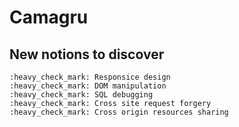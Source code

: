 # Camagru

## New notions to discover
    :heavy_check_mark: Responsice design
    :heavy_check_mark: DOM manipulation
    :heavy_check_mark: SQL debugging
    :heavy_check_mark: Cross site request forgery
    :heavy_check_mark: Cross origin resources sharing
